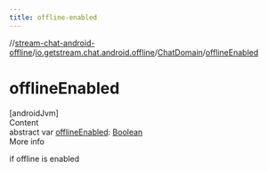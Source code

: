 ```yaml
---
title: offline-enabled
---
```

//[stream-chat-android-offline](../../../index.md)/[io.getstream.chat.android.offline](../index.md)/[ChatDomain](index.md)/[offlineEnabled](offlineEnabled.md)



# offlineEnabled  
[androidJvm]  
Content  
abstract var [offlineEnabled](offlineEnabled.md): [Boolean](https://kotlinlang.org/api/latest/jvm/stdlib/kotlin/-boolean/index.html)  
More info  


if offline is enabled

  



